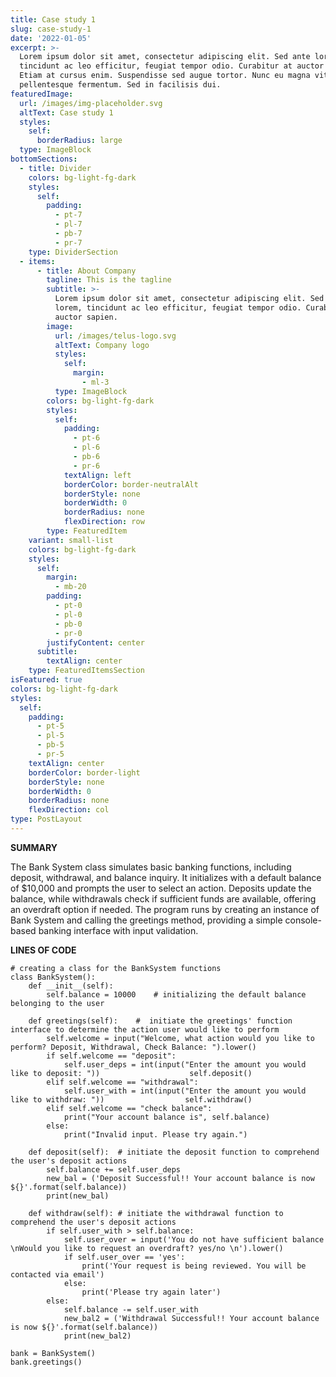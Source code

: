 ```yaml
---
title: Case study 1
slug: case-study-1
date: '2022-01-05'
excerpt: >-
  Lorem ipsum dolor sit amet, consectetur adipiscing elit. Sed ante lorem,
  tincidunt ac leo efficitur, feugiat tempor odio. Curabitur at auctor sapien.
  Etiam at cursus enim. Suspendisse sed augue tortor. Nunc eu magna vitae lorem
  pellentesque fermentum. Sed in facilisis dui.
featuredImage:
  url: /images/img-placeholder.svg
  altText: Case study 1
  styles:
    self:
      borderRadius: large
  type: ImageBlock
bottomSections:
  - title: Divider
    colors: bg-light-fg-dark
    styles:
      self:
        padding:
          - pt-7
          - pl-7
          - pb-7
          - pr-7
    type: DividerSection
  - items:
      - title: About Company
        tagline: This is the tagline
        subtitle: >-
          Lorem ipsum dolor sit amet, consectetur adipiscing elit. Sed ante
          lorem, tincidunt ac leo efficitur, feugiat tempor odio. Curabitur at
          auctor sapien.
        image:
          url: /images/telus-logo.svg
          altText: Company logo
          styles:
            self:
              margin:
                - ml-3
          type: ImageBlock
        colors: bg-light-fg-dark
        styles:
          self:
            padding:
              - pt-6
              - pl-6
              - pb-6
              - pr-6
            textAlign: left
            borderColor: border-neutralAlt
            borderStyle: none
            borderWidth: 0
            borderRadius: none
            flexDirection: row
        type: FeaturedItem
    variant: small-list
    colors: bg-light-fg-dark
    styles:
      self:
        margin:
          - mb-20
        padding:
          - pt-0
          - pl-0
          - pb-0
          - pr-0
        justifyContent: center
      subtitle:
        textAlign: center
    type: FeaturedItemsSection
isFeatured: true
colors: bg-light-fg-dark
styles:
  self:
    padding:
      - pt-5
      - pl-5
      - pb-5
      - pr-5
    textAlign: center
    borderColor: border-light
    borderStyle: none
    borderWidth: 0
    borderRadius: none
    flexDirection: col
type: PostLayout
---
```

**SUMMARY**

The Bank System class simulates basic banking functions, including deposit, withdrawal, and balance inquiry. It initializes with a default balance of $10,000 and prompts the user to select an action. Deposits update the balance, while withdrawals check if sufficient funds are available, offering an overdraft option if needed. The program runs by creating an instance of Bank System and calling the greetings method, providing a simple console-based banking interface with input validation.

**LINES OF CODE**

```
# creating a class for the BankSystem functions
class BankSystem():
    def __init__(self):
        self.balance = 10000    # initializing the default balance belonging to the user

    def greetings(self):    #  initiate the greetings' function interface to determine the action user would like to perform
        self.welcome = input("Welcome, what action would you like to perform? Deposit, Withdrawal, Check Balance: ").lower()
        if self.welcome == "deposit":
            self.user_deps = int(input("Enter the amount you would like to deposit: "))                    self.deposit()
        elif self.welcome == "withdrawal":
            self.user_with = int(input("Enter the amount you would like to withdraw: "))                  self.withdraw()
        elif self.welcome == "check balance":
            print("Your account balance is", self.balance)
        else:
            print("Invalid input. Please try again.")

    def deposit(self):  # initiate the deposit function to comprehend the user's deposit actions
        self.balance += self.user_deps
        new_bal = ('Deposit Successful!! Your account balance is now ${}'.format(self.balance))
        print(new_bal)

    def withdraw(self): # initiate the withdrawal function to comprehend the user's deposit actions
        if self.user_with > self.balance:
            self.user_over = input('You do not have sufficient balance \nWould you like to request an overdraft? yes/no \n').lower()
            if self.user_over == 'yes':
                print('Your request is being reviewed. You will be contacted via email')
            else:
                print('Please try again later')
        else:
            self.balance -= self.user_with
            new_bal2 = ('Withdrawal Successful!! Your account balance is now ${}'.format(self.balance))
            print(new_bal2)

bank = BankSystem()
bank.greetings()
```

